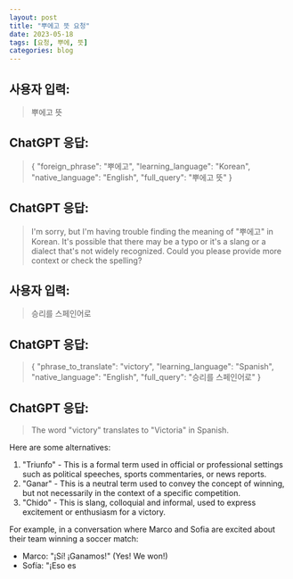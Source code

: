 ```yaml
---
layout: post
title: "뿌에고 뜻 요청"
date: 2023-05-18
tags: [요청, 뿌에, 뜻]
categories: blog
---
```


## 사용자 입력:
> 뿌에고 뜻

## ChatGPT 응답:
> {
  "foreign_phrase": "뿌에고",
  "learning_language": "Korean",
  "native_language": "English",
  "full_query": "뿌에고 뜻"
}

## ChatGPT 응답:
> I'm sorry, but I'm having trouble finding the meaning of "뿌에고" in Korean. It's possible that there may be a typo or it's a slang or a dialect that's not widely recognized. Could you please provide more context or check the spelling?

## 사용자 입력:
> 승리를 스페인어로

## ChatGPT 응답:
> {
  "phrase_to_translate": "victory",
  "learning_language": "Spanish",
  "native_language": "English",
  "full_query": "승리를 스페인어로"
}

## ChatGPT 응답:
> The word "victory" translates to "Victoria" in Spanish.

Here are some alternatives:
1. "Triunfo" - This is a formal term used in official or professional settings such as political speeches, sports commentaries, or news reports.
2. "Ganar" - This is a neutral term used to convey the concept of winning, but not necessarily in the context of a specific competition.
3. "Chido" - This is slang, colloquial and informal, used to express excitement or enthusiasm for a victory.

For example, in a conversation where Marco and Sofia are excited about their team winning a soccer match:

* Marco: "¡Sí! ¡Ganamos!" (Yes! We won!)
* Sofía: "¡Eso es

